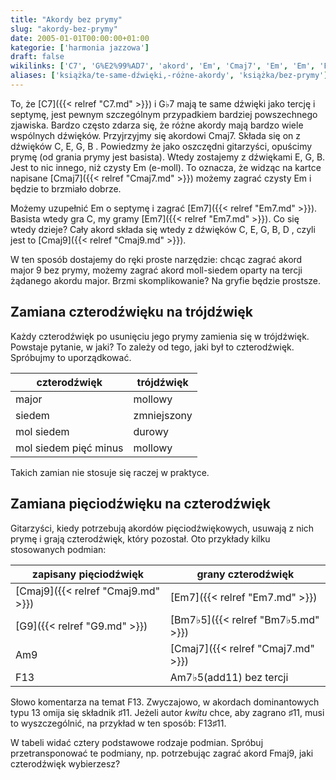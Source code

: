 ```yaml
---
title: "Akordy bez prymy"
slug: "akordy-bez-prymy"
date: 2005-01-01T00:00:00+01:00
kategorie: ['harmonia jazzowa']
draft: false
wikilinks: ['C7', 'G%E2%99%AD7', 'akord', 'Em', 'Cmaj7', 'Em', 'Em', 'Em7', 'Em7', 'akord', 'Cmaj9', 'gryf', 'czterod%C5%BAwi%C4%99k', 'tr%C3%B3jd%C5%BAwi%C4%99k', 'pi%C4%99ciod%C5%BAwi%C4%99k', 'czterod%C5%BAwi%C4%99k', 'Cmaj9', 'Em7', 'G9', 'Bm7%E2%99%AD5', 'Am9', 'Cmaj7', 'F13', 'Am7%E2%99%AD5(add11)', 'F13', 'dominanta', 'F13%E2%99%AF11', 'Fmaj9']
aliases: ['książka/te-same-dźwięki,-różne-akordy', 'książka/bez-prymy']
---
```

To, że [C7]({{< relref "C7.md" >}}) i G♭7<!-- link nie odnosił się do niczego --> mają te same dźwięki
jako tercję i septymę, jest pewnym szczególnym przypadkiem bardziej
powszechnego zjawiska. Bardzo często zdarza się, że różne
akordy<!-- link nie odnosił się do niczego --> mają bardzo wiele wspólnych dźwięków.
Przyjrzyjmy się akordowi Cmaj7. Składa się on z dźwięków C, E, G, B .
Powiedzmy że jako oszczędni gitarzyści, opuścimy prymę (od grania prymy
jest basista). Wtedy zostajemy z dźwiękami E, G, B. Jest to nic innego,
niż czysty Em<!-- link nie odnosił się do niczego --> (e-moll). To oznacza, że widząc na kartce
napisane [Cmaj7]({{< relref "Cmaj7.md" >}}) możemy zagrać czysty
Em<!-- link nie odnosił się do niczego --> i będzie to brzmiało dobrze.

Możemy uzupełnić Em<!-- link nie odnosił się do niczego --> o septymę i zagrać
[Em7]({{< relref "Em7.md" >}}). Basista wtedy gra C, my gramy
[Em7]({{< relref "Em7.md" >}}). Co się wtedy dzieje? Cały
akord<!-- link nie odnosił się do niczego --> składa się wtedy z dźwięków C, E, G, B, D ,
czyli jest to [Cmaj9]({{< relref "Cmaj9.md" >}}).

W ten sposób dostajemy do ręki proste narzędzie: chcąc zagrać akord
major 9 bez prymy, możemy zagrać akord moll-siedem oparty na tercji
żądanego akordu major. Brzmi skomplikowanie? Na
gryfie<!-- link nie odnosił się do niczego --> będzie prostsze.

## Zamiana czterodźwięku na trójdźwięk

Każdy czterodźwięk<!-- link nie odnosił się do niczego --> po usunięciu jego prymy
zamienia się w trójdźwięk<!-- link nie odnosił się do niczego -->. Powstaje pytanie, w
jaki? To zależy od tego, jaki był to czterodźwięk. Spróbujmy to
uporządkować.

| czterodźwięk          | trójdźwięk  |
| --------------------- | ----------- |
| major                 | mollowy     |
| siedem                | zmniejszony |
| mol siedem            | durowy      |
| mol siedem pięć minus | mollowy     |

Takich zamian nie stosuje się raczej w praktyce.

## Zamiana pięciodźwięku na czterodźwięk

Gitarzyści, kiedy potrzebują akordów
pięciodźwiękowych<!-- link nie odnosił się do niczego -->, usuwają z nich prymę
i grają czterodźwięk<!-- link nie odnosił się do niczego -->, który pozostał. Oto
przykłady kilku stosowanych podmian:

| zapisany pięciodźwięk     | grany czterodźwięk                                   |
| ------------------------- | ---------------------------------------------------- |
| [Cmaj9]({{< relref "Cmaj9.md" >}}) | [Em7]({{< relref "Em7.md" >}})                                |
| [G9]({{< relref "G9.md" >}})       | [Bm7♭5]({{< relref "Bm7♭5.md" >}})                            |
| Am9<!-- link nie odnosił się do niczego -->     | [Cmaj7]({{< relref "Cmaj7.md" >}})                            |
| F13<!-- link nie odnosił się do niczego -->     | Am7♭5(add11)<!-- link nie odnosił się do niczego --> bez tercji |

Słowo komentarza na temat F13<!-- link nie odnosił się do niczego -->. Zwyczajowo, w akordach
dominantowych<!-- link nie odnosił się do niczego --> typu 13 omija się składnik ♯11.
Jeżeli autor *kwitu* chce, aby zagrano ♯11, musi to wyszczególnić, na
przykład w ten sposób: F13♯11<!-- link nie odnosił się do niczego -->.

W tabeli widać cztery podstawowe rodzaje podmian. Spróbuj
przetransponować te podmiany, np. potrzebując zagrać akord
Fmaj9<!-- link nie odnosił się do niczego -->, jaki czterodźwięk wybierzesz?


